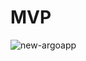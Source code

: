 # MVP

![new-argoapp](https://github.com/bergshrund/AsciiArtify/assets/17909431/a946d2a6-f1b1-4b55-8655-2f85a8ee5248)

